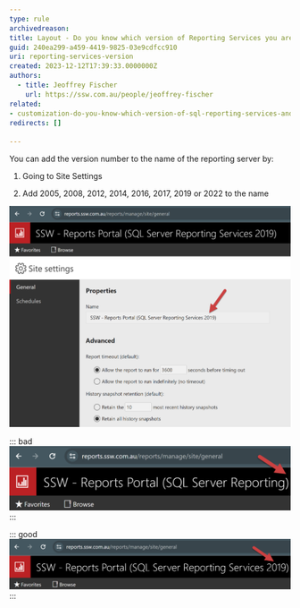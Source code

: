 ```yaml
---
type: rule
archivedreason:
title: Layout - Do you know which version of Reporting Services you are running?
guid: 240ea299-a459-4419-9825-03e9cdfcc910
uri: reporting-services-version
created: 2023-12-12T17:39:33.0000000Z
authors: 
  - title: Jeoffrey Fischer
    url: https://ssw.com.au/people/jeoffrey-fischer
related:
- customization-do-you-know-which-version-of-sql-reporting-services-and-visual-studio-you-are-using
redirects: []

---
```


<!--endintro-->

You can add the version number to the name of the reporting server by:

1. Going to Site Settings

2. Add 2005, 2008, 2012, 2014, 2016, 2017, 2019 or 2022 to the name

![Figure: Reporting Service version](ReportingServiceVersion.png)

::: bad  
![Figure: Bad example - You can't tell what version of reporting services you are running](VersionBad.png)  
:::

::: good  
![Figure: Good example - We can clearly see that this is running Reporting Services 2005](VersionGood.png)
:::
